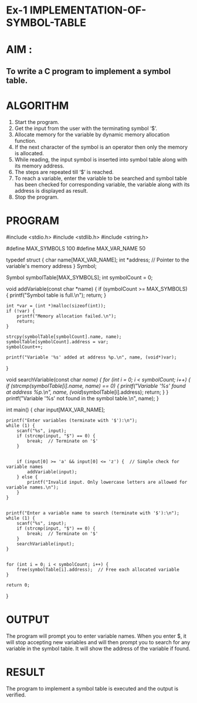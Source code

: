 # Ex-1 IMPLEMENTATION-OF-SYMBOL-TABLE
# AIM :
## To write a C program to implement a symbol table.
# ALGORITHM
1.	Start the program.
2.	Get the input from the user with the terminating symbol ‘$’.
3.	Allocate memory for the variable by dynamic memory allocation function.
4.	If the next character of the symbol is an operator then only the memory is allocated.
5.	While reading, the input symbol is inserted into symbol table along with its memory address.
6.	The steps are repeated till ‘$’ is reached.
7.	To reach a variable, enter the variable to be searched and symbol table has been checked for corresponding variable, the variable along with its address is displayed as result.
8.	Stop the program. 
# PROGRAM
#include <stdio.h>
#include <stdlib.h>
#include <string.h>

#define MAX_SYMBOLS 100
#define MAX_VAR_NAME 50

typedef struct {
    char name[MAX_VAR_NAME];
    int *address;  // Pointer to the variable's memory address
} Symbol;

Symbol symbolTable[MAX_SYMBOLS];
int symbolCount = 0;

void addVariable(const char *name) {
    if (symbolCount >= MAX_SYMBOLS) {
        printf("Symbol table is full.\n");
        return;
    }

    int *var = (int *)malloc(sizeof(int));
    if (!var) {
        printf("Memory allocation failed.\n");
        return;
    }

    strcpy(symbolTable[symbolCount].name, name);
    symbolTable[symbolCount].address = var;
    symbolCount++;

    printf("Variable '%s' added at address %p.\n", name, (void*)var);
}


void searchVariable(const char *name) {
    for (int i = 0; i < symbolCount; i++) {
        if (strcmp(symbolTable[i].name, name) == 0) {
            printf("Variable '%s' found at address %p.\n", name, (void*)symbolTable[i].address);
            return;
        }
    }
    printf("Variable '%s' not found in the symbol table.\n", name);
}

int main() {
    char input[MAX_VAR_NAME];

    printf("Enter variables (terminate with '$'):\n");
    while (1) {
        scanf("%s", input);
        if (strcmp(input, "$") == 0) {
            break;  // Terminate on '$'
        }

       
        if (input[0] >= 'a' && input[0] <= 'z') {  // Simple check for variable names
            addVariable(input);
        } else {
            printf("Invalid input. Only lowercase letters are allowed for variable names.\n");
        }
    }

   
    printf("Enter a variable name to search (terminate with '$'):\n");
    while (1) {
        scanf("%s", input);
        if (strcmp(input, "$") == 0) {
            break;  // Terminate on '$'
        }
        searchVariable(input);
    }

    
    for (int i = 0; i < symbolCount; i++) {
        free(symbolTable[i].address);  // Free each allocated variable
    }

    return 0;
}

# OUTPUT
The program will prompt you to enter variable names. When you enter $, it will stop accepting new variables and will then prompt you to search for any variable in the symbol table. It will show the address of the variable if found.
# RESULT
The program to implement a symbol table is executed and the output is verified.
